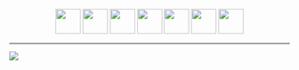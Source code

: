<p align=center>
<img src="https://github.com/ImanMontajabi/ImanMontajabi/assets/52942515/7e1d8fc0-2ceb-4fb0-9c4b-b728b777b401" height=auto width=45>
<img src="https://github.com/ImanMontajabi/ImanMontajabi/assets/52942515/bededbca-725f-4bf7-9749-1a07d887ca07" height=auto width=45>
<img src="https://github.com/ImanMontajabi/ImanMontajabi/assets/52942515/3e190312-19c7-4473-be4e-61c731b2d562" height=auto width=45>
<img src="https://github.com/ImanMontajabi/ImanMontajabi/assets/52942515/269ad0b7-fe9f-44ef-8c81-4ad3b0ef3eb9" height=auto width=45>  
<img src="https://github.com/ImanMontajabi/ImanMontajabi/assets/52942515/16a9db45-a8eb-4ae3-aec2-335c288cbc0d" height=auto width=45>
<img src="https://github.com/ImanMontajabi/ImanMontajabi/assets/52942515/9b61766a-ce62-4659-8dfb-060b901f4b9c" height=auto width=45>
<img src="https://github.com/ImanMontajabi/ImanMontajabi/assets/52942515/7e1990fd-f313-4df7-8683-b684befb0e60" height=auto width=45>



-------------------------------


<img align="center" src="https://github.com/ImanMontajabi/ImanMontajabi/assets/52942515/18a8fe65-8b27-473a-898a-51ad95074823">

